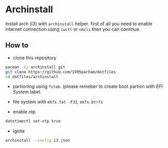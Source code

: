 # Archinstall

Install arch (i3) with `archinstall` helper. first of all you need to enable internet connection using `iwctl` or `nmcli` then you can continue.

## How to

- clone this repository

```sh
pacman -Sy archinstall git
git clone https://github.com/1995parham/dotfiles
cd dotfiles/archinstall
```

- partioning using `fstab`. (please remeber to create boot partion with _EFI System_ label.

- file system with `mkfs.fat -F32`, `mkfs.btrfs`

- enable ntp

```sh
datetimectl set-ntp true
```

- ignite

```sh
archinstall --config i3.json
```
